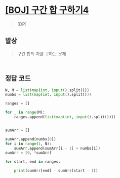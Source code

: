 # [[BOJ] 구간 합 구하기4](https://www.acmicpc.net/problem/11659)

> [DP]

## 발상

> 구간 합의 차를 구하는 문제

## <br>정답 코드

```python
N, M = list(map(int, input().split()))
numbs = list(map(int, input().split()))

ranges = []

for _ in range(M):
    ranges.append(list(map(int, input().split())))


sumArr = []

sumArr.append(numbs[0])
for i in range(1, N):
    sumArr.append(sumArr[i - 1] + numbs[i])
sumArr = [0, *sumArr]

for start, end in ranges:

    print(sumArr[end] - sumArr[start - 1])

```
